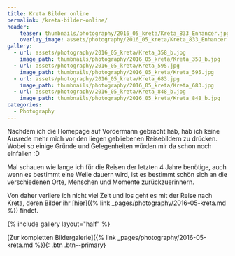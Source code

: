 ```yaml
---
title: Kreta Bilder online
permalink: /kreta-bilder-online/
header:
    teaser: thumbnails/photography/2016_05_kreta/Kreta_833_Enhancer.jpg
    overlay_image: assets/photography/2016_05_kreta/Kreta_833_Enhancer.jpg
gallery:
  - url: assets/photography/2016_05_kreta/Kreta_358_b.jpg
    image_path: thumbnails/photography/2016_05_kreta/Kreta_358_b.jpg
  - url: assets/photography/2016_05_kreta/Kreta_595.jpg
    image_path: thumbnails/photography/2016_05_kreta/Kreta_595.jpg
  - url: assets/photography/2016_05_kreta/Kreta_683.jpg
    image_path: thumbnails/photography/2016_05_kreta/Kreta_683.jpg
  - url: assets/photography/2016_05_kreta/Kreta_848_b.jpg
    image_path: thumbnails/photography/2016_05_kreta/Kreta_848_b.jpg
categories:
  - Photography
---
```


Nachdem ich die Homepage auf Vordermann gebracht hab, hab ich keine Ausrede mehr mich vor den liegen gebliebenen Reisebildern zu drücken.
Wobei so einige Gründe und Gelegenheiten würden mir da schon noch einfallen :D

Mal schauen wie lange ich für die Reisen der letzten 4 Jahre benötige, auch wenn es bestimmt eine Weile dauern wird, 
ist es bestimmt schön sich an die verschiedenen Orte, Menschen und Momente zurückzuerinnern.

Von daher verliere ich nicht viel Zeit und los geht es mit der Reise nach Kreta, deren Bilder ihr [hier]({% link _pages/photography/2016-05-kreta.md %}) findet.

{% include gallery layout="half" %}

[Zur kompletten Bildergalerie]({% link _pages/photography/2016-05-kreta.md %}){: .btn .btn--primary}